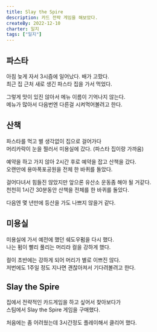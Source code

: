 ```yaml
---
title: Slay the Spire
description: 카드 전략 게임을 해보았다.
createBy: 2022-12-10
charter: 일지
tags: ["일지"]
---
```


## 파스타

아침 늦게 자서 3시즘에 일어났다. 배가 고팠다.  
최근 집 근처 새로 생긴 파스타 집을 가서 먹었다.

그렇게 맛이 있진 않아서 메뉴 이름이 기억나지 않는다.  
메뉴가 많아서 다음번엔 다른걸 시켜먹어볼려고 한다.

## 산책

파스타를 먹고 별 생각없이 집으로 걸어가다  
머리카락이 눈을 찔러서 미용실에 갔다. (파스타 집이랑 가까움)

예약을 하고 가지 않아 2시간 후로 예약을 잡고 산책을 갔다.  
오랜만에 용마폭포공원을 전체 한 바퀴를 돌았다.

걸어다녀서 힘들진 않았지만 앞으론 유산소 운동좀 해야 될 거같다.  
천천히 1시간 30분동안 산책을 전체를 한 바퀴를 돌았다.

다음엔 몇 년만에 등산을 가도 나쁘지 않을거 같다.

## 미용실

미용실에 가서 예전에 했던 쉐도우펌을 다시 했다.  
나는 펌이 빨리 풀리는 머리라 컬을 강하게 했다.

컬이 초반에는 강하게 되어 머리가 별로 이쁘진 않다.  
저번에도 1주일 정도 지나면 괜찮아져서 기다려볼려고 한다.

## Slay the Spire

집에서 전략적인 카드게임을 하고 싶어서 찾아보다가  
스팀에서 Slay the Spire 게임을 구매했다.

처음에는 좀 어려웠는데 3시간정도 플레이해서 클리어 했다.

